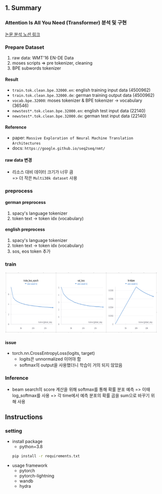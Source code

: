 ## 1. Summary
### Attention Is All You Need (Transformer) 분석 및 구현 
[논문 분석 노션 링크](https://bit.ly/3Gm5Shx)

### Prepare Dataset
1. raw data: WMT'16 EN-DE Data
2. moses scripts => pre tokenizer, cleaning
3. BPE subwords tokenizer  
#### Result
- `train.tok.clean.bpe.32000.en`: english training input data (4500962)
- `train.tok.clean.bpe.32000.de`: german training output data (4500962)
- `vocab.bpe.32000`: moses tokenizer & BPE tokenizer -> vocabulary (36546)
- `newstest*.tok.clean.bpe.32000.en`: english test input data (22140)
- `newstest*.tok.clean.bpe.32000.de`: german test input data (22140)
#### Reference
- paper: `Massive Exploration of Neural Machine Translation
Architectures`
- docs: `https://google.github.io/seq2seq/nmt/`

#### raw data 변경
- 리소스 대비 데이터 크기가 너무 큼  
    => 더 작은 `Multi30k dataset` 사용

### preprocess
#### german preprocess
1. spacy's language tokenizer
2. token text -> token idx (vocabulary)
#### english preprocess
1. spacy's language tokenizer
2. token text -> token idx (vocabulary)
3. sos, eos token 추가

### train
<img src="./readme_img/wandb.png" width="500" height="200"/>

#### issue
- torch.nn.CrossEntropyLoss(logits, target)
    - logits은 unnormalized 이어야 함
    - softmax의 output을 사용했더니 학습이 거의 되지 않았음

### Inference
- beam search의 score 계산을 위해 softmax를 통해 확률 분포 예측
    => 이때 log_softmax를 사용
    => 각 time에서 예측 분포의 확률 곱을 sum으로 바꾸기 위해 사용


## Instructions
### setting
- install package
    - python=3.8
    ```Bash
    pip install -r requirements.txt
    ```
- usage framework
    - pytorch
    - pytorch-lightning
    - wandb
    - hydra